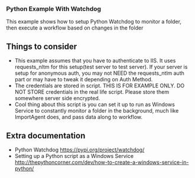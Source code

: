 ### Python Example With Watchdog
This example shows how to setup Python Watchdog to monitor a folder, then execute a workflow based on changes in the folder

## Things to consider
+ This example assumes that you have to authenticate to IIS. It uses requests_nltm for this setup(test server to test server). If your server is setup for anonymous auth, you may not NEED the requests_ntlm auth part or may have to tweak it depending on Auth Method.
+ The credentials are stored in script. THIS IS FOR EXAMPLE ONLY. DO NOT STORE credentials in the real life script. Please store them somewhere server side encrypted.
+ Cool thing about this script is you can set it up to run as Windows Service to constantly monitor a folder in the background, much like ImportAgent does, and pass data along to workflow.

## Extra documentation

+ Python Watchdog https://pypi.org/project/watchdog/
+ Setting up a Python script as a Windows Service http://thepythoncorner.com/dev/how-to-create-a-windows-service-in-python/
